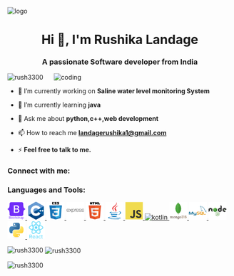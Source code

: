 ![logo](https://github.com/Rush3300/Rush3300/blob/main/RUSHIKA.png)
<h1 align="center">Hi 👋, I'm Rushika Landage</h1>
<h3 align="center">A passionate Software developer from India</h3>
<img align="right" alt="coding" width="400" src="![image](https://github.com/user-attachments/assets/202eb4c6-c55e-44ad-ac6c-1401f97355ac)">


<p align="left"> <img src="[https://komarev.com/ghpvc/?username=rush3300&label=Profile%20views&color=0e75b6&style=flat](https://user-images.githubusercontent.com/74038190/221352975-94759904-aa4c-4032-a8ab-b546efb9c478.gif)" alt="rush3300" /> </p>

- 🔭 I’m currently working on **Saline water level monitoring System**

- 🌱 I’m currently learning **java**

- 💬 Ask me about **python,c++,web development**

- 📫 How to reach me **landagerushika1@gmail.com**

- ⚡  **Feel free to talk to me.**

<h3 align="left">Connect with me:</h3>
<p align="left">
</p>

<h3 align="left">Languages and Tools:</h3>
<p align="left"> <a href="https://getbootstrap.com" target="_blank" rel="noreferrer"> <img src="https://raw.githubusercontent.com/devicons/devicon/master/icons/bootstrap/bootstrap-plain-wordmark.svg" alt="bootstrap" width="40" height="40"/> </a> <a href="https://www.w3schools.com/cpp/" target="_blank" rel="noreferrer"> <img src="https://raw.githubusercontent.com/devicons/devicon/master/icons/cplusplus/cplusplus-original.svg" alt="cplusplus" width="40" height="40"/> </a> <a href="https://www.w3schools.com/css/" target="_blank" rel="noreferrer"> <img src="https://raw.githubusercontent.com/devicons/devicon/master/icons/css3/css3-original-wordmark.svg" alt="css3" width="40" height="40"/> </a> <a href="https://expressjs.com" target="_blank" rel="noreferrer"> <img src="https://raw.githubusercontent.com/devicons/devicon/master/icons/express/express-original-wordmark.svg" alt="express" width="40" height="40"/> </a> <a href="https://www.w3.org/html/" target="_blank" rel="noreferrer"> <img src="https://raw.githubusercontent.com/devicons/devicon/master/icons/html5/html5-original-wordmark.svg" alt="html5" width="40" height="40"/> </a> <a href="https://www.java.com" target="_blank" rel="noreferrer"> <img src="https://raw.githubusercontent.com/devicons/devicon/master/icons/java/java-original.svg" alt="java" width="40" height="40"/> </a> <a href="https://developer.mozilla.org/en-US/docs/Web/JavaScript" target="_blank" rel="noreferrer"> <img src="https://raw.githubusercontent.com/devicons/devicon/master/icons/javascript/javascript-original.svg" alt="javascript" width="40" height="40"/> </a> <a href="https://kotlinlang.org" target="_blank" rel="noreferrer"> <img src="https://www.vectorlogo.zone/logos/kotlinlang/kotlinlang-icon.svg" alt="kotlin" width="40" height="40"/> </a> <a href="https://www.mongodb.com/" target="_blank" rel="noreferrer"> <img src="https://raw.githubusercontent.com/devicons/devicon/master/icons/mongodb/mongodb-original-wordmark.svg" alt="mongodb" width="40" height="40"/> </a> <a href="https://www.mysql.com/" target="_blank" rel="noreferrer"> <img src="https://raw.githubusercontent.com/devicons/devicon/master/icons/mysql/mysql-original-wordmark.svg" alt="mysql" width="40" height="40"/> </a> <a href="https://nodejs.org" target="_blank" rel="noreferrer"> <img src="https://raw.githubusercontent.com/devicons/devicon/master/icons/nodejs/nodejs-original-wordmark.svg" alt="nodejs" width="40" height="40"/> </a> <a href="https://www.python.org" target="_blank" rel="noreferrer"> <img src="https://raw.githubusercontent.com/devicons/devicon/master/icons/python/python-original.svg" alt="python" width="40" height="40"/> </a> <a href="https://reactjs.org/" target="_blank" rel="noreferrer"> <img src="https://raw.githubusercontent.com/devicons/devicon/master/icons/react/react-original-wordmark.svg" alt="react" width="40" height="40"/> </a> </p>

<p><img align="left" src="https://github-readme-stats.vercel.app/api/top-langs?username=rush3300&show_icons=true&locale=en&layout=compact" alt="rush3300" /></p>

<p>&nbsp;<img align="center" src="https://github-readme-stats.vercel.app/api?username=rush3300&show_icons=true&locale=en" alt="rush3300" /></p>

<p><img align="center" src="https://github-readme-streak-stats.herokuapp.com/?user=rush3300&" alt="rush3300" /></p>

